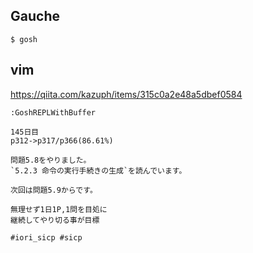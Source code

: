 ## Gauche

`$ gosh`

## vim

https://qiita.com/kazuph/items/315c0a2e48a5dbef0584

`:GoshREPLWithBuffer`

```tiwtter
145日目
p312->p317/p366(86.61%)

問題5.8をやりました。
`5.2.3 命令の実行手続きの生成`を読んでいます。

次回は問題5.9からです。

無理せず1日1P,1問を目処に
継続してやり切る事が目標

#iori_sicp #sicp
```

